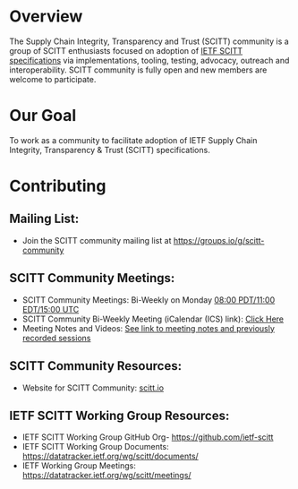 # Overview
The Supply Chain Integrity, Transparency and Trust (SCITT) community is a group of SCITT enthusiasts focused on adoption of [IETF SCITT specifications](https://datatracker.ietf.org/wg/scitt) via implementations, tooling, testing, advocacy, outreach and interoperability. SCITT community is fully open and new members are welcome to participate. 

# Our Goal 
To work as a community to facilitate adoption of IETF Supply Chain Integrity, Transparency & Trust (SCITT) specifications.

# Contributing

## Mailing List:
+ Join the SCITT community mailing list at https://groups.io/g/scitt-community

## SCITT Community Meetings:
+ SCITT Community Meetings: Bi-Weekly on Monday [08:00 PDT/11:00 EDT/15:00 UTC](https://time.is/compare/300PM_5_June_2024_in_UTC/Tokyo/California/New_York/London)
+ SCITT Community Bi-Weekly Meeting (iCalendar (ICS) link): [Click Here](https://scitt.io/assets/schedule.ics)
+ Meeting  Notes and Videos: [See link to meeting notes and previously recorded sessions](https://docs.google.com/document/d/1OBfJmZdxXfJ7MWHKmCaAn0Grn1LHxFOyFtPdH_U_dOQ)

## SCITT Community Resources:
+ Website for SCITT Community: [scitt.io](https://scitt.io)

## IETF SCITT Working Group Resources:
+ IETF SCITT Working Group GitHub Org- https://github.com/ietf-scitt 
+ IETF SCITT Working Group Documents: https://datatracker.ietf.org/wg/scitt/documents/ 
+ IETF Working Group Meetings: https://datatracker.ietf.org/wg/scitt/meetings/ 
 
